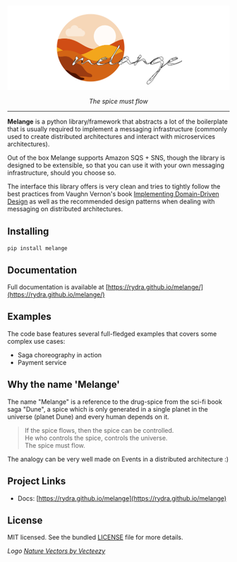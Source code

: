 ![melange logo](img/melange_logo.png)

<p align="center">
    <em>The spice must flow</em>
</p>

---

**Melange** is a python library/framework that abstracts a lot of the boilerplate that is usually 
required to implement a messaging infrastructure (commonly used to create distributed architectures 
and interact with microservices architectures).

Out of the box Melange supports Amazon SQS + SNS, though the library is designed to be extensible, so that you
can use it with your own messaging infrastructure, should you choose so.

The interface this library offers is very clean and tries to tightly follow the best practices from Vaughn Vernon's book
[Implementing Domain-Driven Design](https://www.amazon.es/Implementing-Domain-Driven-Design-Vaughn-Vernon/dp/0321834577)
as well as the recommended design patterns when dealing with messaging on distributed architectures.

## Installing ##

```
pip install melange
```

## Documentation

Full documentation is available at [https://rydra.github.io/melange/](https://rydra.github.io/melange/)

## Examples

The code base features several full-fledged examples that covers some complex use cases:

* Saga choreography in action
* Payment service

## Why the name 'Melange'

The name "Melange" is a reference to the drug-spice from the sci-fi book saga "Dune", a spice which is only 
generated in a single planet in the universe (planet Dune) and every human depends on it.

>If the spice flows, then the spice can be controlled.  
He who controls the spice, controls the universe.  
The spice must flow.

The analogy can be very well made on Events in a distributed architecture :)

## Project Links

* Docs: [https://rydra.github.io/melange](https://rydra.github.io/melange)

## License

MIT licensed. See the bundled [LICENSE](https://github.com/Rydra/melange/blob/master/LICENSE) file for more details.


_Logo <a href="https://www.vecteezy.com/free-vector/nature">Nature Vectors by Vecteezy</a>_
